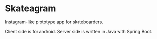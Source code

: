 # Skateagram

Instagram-like prototype app for skateboarders.

Client side is for android.
Server side is written in Java with Spring Boot.
